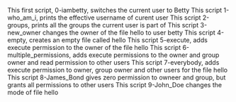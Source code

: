 This first script, 0-iambetty, switches the current user to Betty
This script 1-who_am_i, prints the effective username of curent user
This script 2-groups, prints all the groups the current user is part of
This script 3-new_owner changes the owner of the file hello to user betty
This script 4-empty, creates an empty file called hello
This script 5-execute, adds execute permission to the owner of the file hello
This script 6-multiple_permissions, adds execute permissions to the owner and group owner and read permission to other users
This script 7-everybody, adds execute permission to owner, group owner and other users for the file hello
This script 8-James_Bond gives zero permission to owneer and group, but grants all permissions to other users
This script 9-John_Doe changes the mode of file hello
